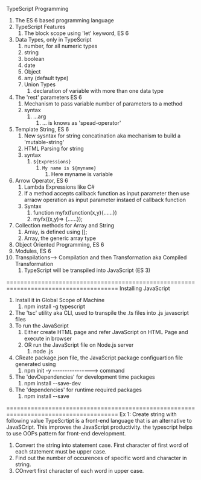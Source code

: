 TypeScript Programming

1. The ES 6 based programming language
2. TypeScript Features
   1. The block scope using 'let' keyword, ES 6
3. Data Types, only in TypeScript
   1. number, for all numeric types
   2. string
   3. boolean
   4. date
   5. Object
   6. any (default type)
   7. Union Types
      1. declaration of variable with more than one data type
4. The 'rest' parameters ES 6
   1. Mechanism to pass variable number of parameters to a method
   2. syntax
      1. ...arg
         1. ... is knows as 'spead-operator'
5. Template String, ES 6
   1. New sysntax for string concatination aka mechanism to build a 'mutable-string'
   2. HTML Parsing for string
   3. syntax
      1. `${Expressions}`
         1. `My name is ${myname}`
            1. Here myname is variable
6. Arrow Operator, ES 6
   1. Lambda Expressions like C#
   2. If a method accepts callback function as input parameter then use arraow operation as input parameter instaed of callback function
   3. Syntax
      1. function myfx(function(x,y){......})
      2. myfx((x,y)=> {......});
7. Collection methods for Array and String
   1. Array, is defined using [];
   2. Array<T>, the generic array type
8. Object Oriented Programming, ES 6
9. Modules, ES 6
10. Transpilations--> Compilation and then Transformation aka Compiled Transformation
    1. TypeScript will be transpiled into JavaScript (ES 3)

======================================================================================
Installing JavaScript

1. Install it in Global Scope of Machine
   1. npm install -g typescript
2. The 'tsc' utility aka CLI, used to transpile the .ts files into .js javascript files
3. To run the JavaScript
   1. Either create HTML page and refer JavaScript on HTML Page and execute in browser
   2. OR run the JavaScript file on Node.js server
      1. node <File>.js
4. CReate package.json file, the JavaScript package configuartion file generated using
   1. npm init -y ----------------> command
5. The 'devDependencies' for development time packages
   1. npm install --save-dev <PACKAGE-NAME>
6. The 'dependencies' for runtime required packages
   1. npm install --save <PACKAGE-NAME>

======================================================================================
Ex 1: Create string with following value
TypeScrtipt is a front-end language that is an alternative to JavaSCript. This improves the JavaScript productivity. the typescript helps to use OOPs pattern for front-end development.

1.  Convert the string into statement case. First character of first word of each statement must be upper case.
2.  Find out the number of occurences of specific word and character in string.
3.  COnvert first character of each word in upper case.
